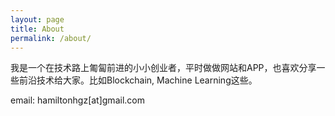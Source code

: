 ```yaml
---
layout: page
title: About
permalink: /about/
---
```


我是一个在技术路上匍匐前进的小小创业者，平时做做网站和APP，也喜欢分享一些前沿技术给大家。比如Blockchain, Machine Learning这些。

email: hamiltonhgz[at]gmail.com
